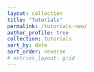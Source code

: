 ```yaml
---
layout: collection
title: "Tutorials"
permalink: /tutorials-new/
author_profile: true
collection: tutorials
sort_by: date
sort_order: reverse
# entries_layout: grid
---
```


